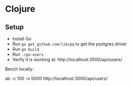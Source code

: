 # Clojure

## Setup

- Install Go
- Run `go get github.com/lib/pq` to get the postgres driver
- Run `go build`
- Run `./go-users`
- Verify it is working at: http://localhost:3000/api/users/

Bench locally:

  ab -c 100 -n 5000 http://localhost:3000/api/users/
